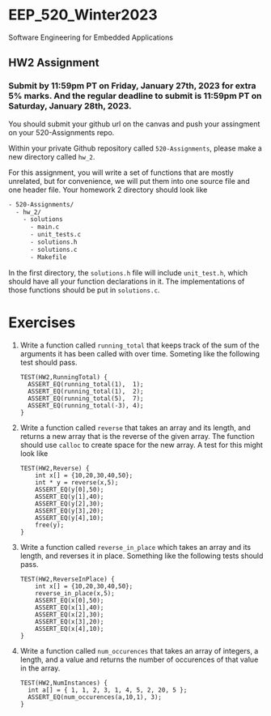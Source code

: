 # EEP_520_Winter2023

Software Engineering for Embedded Applications

## HW2 Assignment

### Submit by 11:59pm PT on Friday, January 27th, 2023 for extra 5% marks. And the regular deadline to submit is 11:59pm PT on Saturday, January 28th, 2023.

You should submit your github url on the canvas and push your assingment on your 520-Assignments repo.

Within your private Github repository called `520-Assignments`, please make a new directory called `hw_2`.

For this assignment, you will write a set of functions that are mostly unrelated, but for convenience, we will put them into one source file and one header file. Your homework 2 directory should look like

```bash
- 520-Assignments/
  - hw_2/
    - solutions
      - main.c
      - unit_tests.c
      - solutions.h
      - solutions.c
      - Makefile
```

In the first directory, the `solutions.h` file will include `unit_test.h`, which should have all your function declarations in it. The implementations of those functions should be put in `solutions.c`.

# Exercises

1.  Write a function called `running_total` that keeps track of the sum of the arguments it has been called with over time. Someting like the following test should pass.

        TEST(HW2,RunningTotal) {
          ASSERT_EQ(running_total(1),  1);
          ASSERT_EQ(running_total(1),  2);
          ASSERT_EQ(running_total(5),  7);
          ASSERT_EQ(running_total(-3), 4);
        }

2.  Write a function called `reverse` that takes an array and its length, and returns a new array that is the reverse of the given array. The function should use `calloc` to create space for the new array. A test for this might look like

        TEST(HW2,Reverse) {
            int x[] = {10,20,30,40,50};
            int * y = reverse(x,5);
            ASSERT_EQ(y[0],50);
            ASSERT_EQ(y[1],40);
            ASSERT_EQ(y[2],30);
            ASSERT_EQ(y[3],20);
            ASSERT_EQ(y[4],10);
            free(y);
        }

3.  Write a function called `reverse_in_place` which takes an array and its length, and reverses it in place. Something like the following tests should pass.

        TEST(HW2,ReverseInPlace) {
            int x[] = {10,20,30,40,50};
            reverse_in_place(x,5);
            ASSERT_EQ(x[0],50);
            ASSERT_EQ(x[1],40);
            ASSERT_EQ(x[2],30);
            ASSERT_EQ(x[3],20);
            ASSERT_EQ(x[4],10);
        }

4.  Write a function called `num_occurences` that takes an array of integers, a length, and a value and returns the number of occurences of that value in the array.

        TEST(HW2,NumInstances) {
          int a[] = { 1, 1, 2, 3, 1, 4, 5, 2, 20, 5 };
          ASSERT_EQ(num_occurences(a,10,1), 3);
        }
